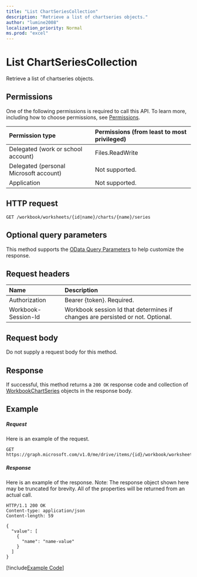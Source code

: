 ```yaml
---
title: "List ChartSeriesCollection"
description: "Retrieve a list of chartseries objects."
author: "lumine2008"
localization_priority: Normal
ms.prod: "excel"
---
```


# List ChartSeriesCollection

Retrieve a list of chartseries objects.
## Permissions
One of the following permissions is required to call this API. To learn more, including how to choose permissions, see [Permissions](/graph/permissions-reference).

|Permission type      | Permissions (from least to most privileged)              |
|:--------------------|:---------------------------------------------------------|
|Delegated (work or school account) | Files.ReadWrite    |
|Delegated (personal Microsoft account) | Not supported.    |
|Application | Not supported. |

## HTTP request
<!-- { "blockType": "ignored" } -->
```http
GET /workbook/worksheets/{id|name}/charts/{name}/series
```
## Optional query parameters
This method supports the [OData Query Parameters](https://developer.microsoft.com/graph/docs/concepts/query_parameters) to help customize the response.

## Request headers
| Name      |Description|
|:----------|:----------|
| Authorization  | Bearer {token}. Required. |
| Workbook-Session-Id  | Workbook session Id that determines if changes are persisted or not. Optional.|

## Request body
Do not supply a request body for this method.

## Response

If successful, this method returns a `200 OK` response code and collection of [WorkbookChartSeries](../resources/chartseries.md) objects in the response body.
## Example
##### Request
Here is an example of the request.
<!-- {
  "blockType": "request",
  "name": "get_chartseriescollection"
}-->
```http
GET https://graph.microsoft.com/v1.0/me/drive/items/{id}/workbook/worksheets/{id|name}/charts/{name}/series
```
##### Response
Here is an example of the response. Note: The response object shown here may be truncated for brevity. All of the properties will be returned from an actual call.
<!-- {
  "blockType": "response",
  "truncated": true,
  "@odata.type": "microsoft.graph.workbookChartSeries",
  "isCollection": true
} -->
```http
HTTP/1.1 200 OK
Content-type: application/json
Content-length: 59

{
  "value": [
    {
      "name": "name-value"
    }
  ]
}
```
[!include[Example Code]( ../includes/get_chartseriescollection-snippets.md)]

<!-- uuid: 8fcb5dbc-d5aa-4681-8e31-b001d5168d79
2015-10-25 14:57:30 UTC -->
<!-- {
  "type": "#page.annotation",
  "description": "List ChartSeriesCollection",
  "keywords": "",
  "section": "documentation",
  "tocPath": ""
}-->
